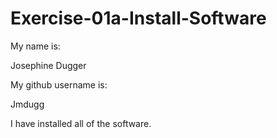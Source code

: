 # Exercise-01a-Install-Software
My name is:

Josephine Dugger

My github username is:

Jmdugg

I have installed all of the software.
